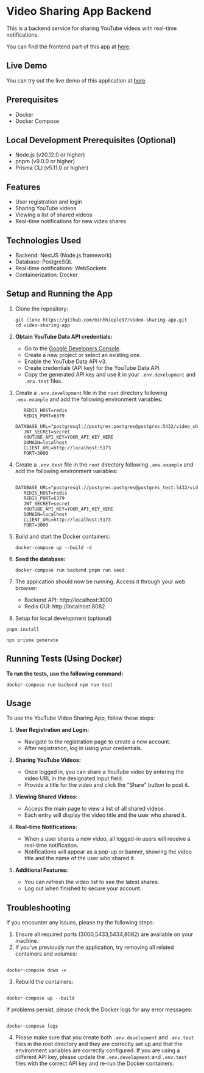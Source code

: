 # Video Sharing App Backend

This is a backend service for sharing YouTube videos with real-time notifications.

You can find the frontend part of this app at [here](https://github.com/minhhieple97/video-sharing-client.git).

## Live Demo

You can try out the live demo of this application at [here](https://video-sharing-green.vercel.app/).

## Prerequisites

- Docker
- Docker Compose

## Local Development Prerequisites (Optional)

- Node.js (v20.12.0 or higher)
- pnpm (v9.0.0 or higher)
- Prisma CLI (v5.11.0 or higher)

## Features

- User registration and login
- Sharing YouTube videos
- Viewing a list of shared videos
- Real-time notifications for new video shares

## Technologies Used

- Backend: NestJS (Node.js framework)
- Database: PostgreSQL
- Real-time notifications: WebSockets
- Containerization: Docker

## Setup and Running the App

1. Clone the repository:

   ```
   git clone https://github.com/minhhieple97/video-sharing-app.git
   cd video-sharing-app
   ```

2. **Obtain YouTube Data API credentials:**

   - Go to the [Google Developers Console](https://console.developers.google.com/).
   - Create a new project or select an existing one.
   - Enable the YouTube Data API v3.
   - Create credentials (API key) for the YouTube Data API.
   - Copy the generated API key and use it in your `.env.development` and `.env.test` files.

3. Create a `.env.development` file in the `root` directory following `.env.example` and add the following environment variables:

   ```
      REDIS_HOST=redis
      REDIS_PORT=6379
      DATABASE_URL="postgresql://postgres:postgres@postgres:5432/video_sharing"
      JWT_SECRET=secret
      YOUTUBE_API_KEY=YOUR_API_KEY_HERE
      DOMAIN=localhost
      CLIENT_URL=http://localhost:5173
      PORT=3000
   ```

4. Create a `.env.test` file in the `root` directory following `.env.example` and add the following environment variables:

   ```
      DATABASE_URL="postgresql://postgres:postgres@postgres_test:5432/video_sharing_test"
      REDIS_HOST=redis
      REDIS_PORT=6379
      JWT_SECRET=secret
      YOUTUBE_API_KEY=YOUR_API_KEY_HERE
      DOMAIN=localhost
      CLIENT_URL=http://localhost:5173
      PORT=3000
   ```

5. Build and start the Docker containers:

   ```
   docker-compose up --build -d
   ```

6. **Seed the database:**

   ```
   docker-compose run backend pnpm run seed
   ```

7. The application should now be running. Access it through your web browser:

   - Backend API: http://localhost:3000
   - Redis GUI: http://localhost:8082

8. Setup for local development (optional)

```
pnpm install
```

```
npx prisma generate
```

## Running Tests (Using Docker)

**To run the tests, use the following command:**

```
docker-compose run backend npm run test
```

## Usage

To use the YouTube Video Sharing App, follow these steps:

1. **User Registration and Login:**

   - Navigate to the registration page to create a new account.
   - After registration, log in using your credentials.

2. **Sharing YouTube Videos:**

   - Once logged in, you can share a YouTube video by entering the video URL in the designated input field.
   - Provide a title for the video and click the "Share" button to post it.

3. **Viewing Shared Videos:**

   - Access the main page to view a list of all shared videos.
   - Each entry will display the video title and the user who shared it.

4. **Real-time Notifications:**

   - When a user shares a new video, all logged-in users will receive a real-time notification.
   - Notifications will appear as a pop-up or banner, showing the video title and the name of the user who shared it.

5. **Additional Features:**
   - You can refresh the video list to see the latest shares.
   - Log out when finished to secure your account.

## Troubleshooting

If you encounter any issues, please try the following steps:

1. Ensure all required ports (3000,5433,5434,8082) are available on your machine.
2. If you've previously run the application, try removing all related containers and volumes:

```

docker-compose down -v

```

3. Rebuild the containers:

```

docker-compose up --build

```

If problems persist, please check the Docker logs for any error messages:

```

docker-compose logs

```

4. Please make sure that you create both `.env.development` and `.env.test` files in the root directory and they are correctly set up and that the environment variables are correctly configured. If you are using a different API key, please update the `.env.development` and `.env.test` files with the correct API key and re-run the Docker containers.
